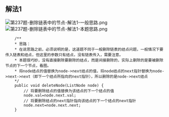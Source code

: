 ## 解法1
![第237题-删除链表中的节点-解法1-一般思路.png](https://pic.leetcode-cn.com/1609680103-lGOPgT-%E7%AC%AC237%E9%A2%98-%E5%88%A0%E9%99%A4%E9%93%BE%E8%A1%A8%E4%B8%AD%E7%9A%84%E8%8A%82%E7%82%B9-%E8%A7%A3%E6%B3%951-%E4%B8%80%E8%88%AC%E6%80%9D%E8%B7%AF.png)
![第237题-删除链表中的节点-解法1-本题思路.png](https://pic.leetcode-cn.com/1609680113-blHUwv-%E7%AC%AC237%E9%A2%98-%E5%88%A0%E9%99%A4%E9%93%BE%E8%A1%A8%E4%B8%AD%E7%9A%84%E8%8A%82%E7%82%B9-%E8%A7%A3%E6%B3%951-%E6%9C%AC%E9%A2%98%E6%80%9D%E8%B7%AF.png)
```
    /**
    * 思路：
    * 在说思路之前，必须说明的是，这道题不同于一般删除链表的结点问题，一般情况下要传入链表和结点，但这里的参数只有结点，没有链表传入，需要注意。
    * 本题很巧妙，没有直接删除要删除的结点，而是间接删除的，实际上删除的是要被删除节点的下一个节点，看图。
    * 将node结点的值替换为node->next结点的值，将node结点的next指针替换为node->next->next（即下一个结点所指向的next指针），所以删除的是node->next结点
    */
    public void deleteNode(ListNode node) {
        // 将要删除结点的值替换为该结点的下一个结点的值
        node.val=node.next.val;
        // 将要删除结点的next指针指向该结点的下一个结点的next指针
        node.next=node.next.next;
    }    
```


